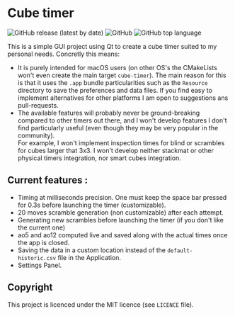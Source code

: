 # Cube timer
![GitHub release (latest by date)](https://img.shields.io/github/v/release/tudoroancea/cube-timer?label=latest%20release)
![GitHub](https://img.shields.io/github/license/tudoroancea/cube-timer)
![GitHub top language](https://img.shields.io/github/languages/top/tudoroancea/cube-timer)

This is a simple GUI project using Qt to create a cube timer suited to my personal needs.
Concretly this means:
- It is purely intended for macOS users (on other OS's the CMakeLists won't even create the main target ```cube-timer```). The main reason for this is that it uses the ```.app``` bundle particularities such as the ```Resource``` directory to save the preferences and data files. If you find easy to  implement alternatives for other platforms I am open to  suggestions ans pull-requests.
- The available features will probably never be ground-breaking compared to other timers out there, and I won't develop features I don't find particularly useful (even though they may be very popular in the community).\
For example, I won't implement inspection times for blind or scrambles for cubes larger that 3x3. I won't develop neither stackmat or other physical timers integration, nor smart cubes integration.

## Current features :
- Timing at milliseconds precision. One must keep the space bar pressed for 0.3s before launching the timer (customizable).
- 20 moves scramble generation (non customizable) after each attempt.
- Generating new scrambles before launching the timer (if you don't like the current one)
- ao5 and ao12 computed live and saved along with the actual times once the app is closed.
- Saving the data in a custom location instead of the ```default-historic.csv``` file in the Application.
- Settings Panel.

## Copyright
This project is licenced under the MIT licence (see ```LICENCE``` file).